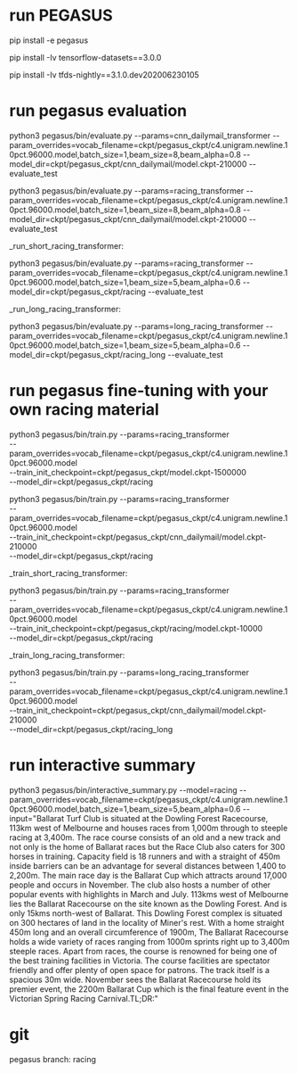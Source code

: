 # run PEGASUS 

pip install -e pegasus

pip install -Iv tensorflow-datasets==3.0.0

pip install -Iv tfds-nightly==3.1.0.dev202006230105 


# run pegasus evaluation

python3 pegasus/bin/evaluate.py --params=cnn_dailymail_transformer --param_overrides=vocab_filename=ckpt/pegasus_ckpt/c4.unigram.newline.10pct.96000.model,batch_size=1,beam_size=8,beam_alpha=0.8 --model_dir=ckpt/pegasus_ckpt/cnn_dailymail/model.ckpt-210000 --evaluate_test

python3 pegasus/bin/evaluate.py --params=racing_transformer --param_overrides=vocab_filename=ckpt/pegasus_ckpt/c4.unigram.newline.10pct.96000.model,batch_size=1,beam_size=8,beam_alpha=0.8 --model_dir=ckpt/pegasus_ckpt/cnn_dailymail/model.ckpt-210000 --evaluate_test

_run_short_racing_transformer:

python3 pegasus/bin/evaluate.py --params=racing_transformer --param_overrides=vocab_filename=ckpt/pegasus_ckpt/c4.unigram.newline.10pct.96000.model,batch_size=1,beam_size=5,beam_alpha=0.6 --model_dir=ckpt/pegasus_ckpt/racing  --evaluate_test

_run_long_racing_transformer:

python3 pegasus/bin/evaluate.py --params=long_racing_transformer --param_overrides=vocab_filename=ckpt/pegasus_ckpt/c4.unigram.newline.10pct.96000.model,batch_size=1,beam_size=5,beam_alpha=0.6 --model_dir=ckpt/pegasus_ckpt/racing_long  --evaluate_test

# run pegasus fine-tuning with your own racing material

python3 pegasus/bin/train.py --params=racing_transformer \
--param_overrides=vocab_filename=ckpt/pegasus_ckpt/c4.unigram.newline.10pct.96000.model \
--train_init_checkpoint=ckpt/pegasus_ckpt/model.ckpt-1500000 \
--model_dir=ckpt/pegasus_ckpt/racing

python3 pegasus/bin/train.py --params=racing_transformer \
--param_overrides=vocab_filename=ckpt/pegasus_ckpt/c4.unigram.newline.10pct.96000.model \
--train_init_checkpoint=ckpt/pegasus_ckpt/cnn_dailymail/model.ckpt-210000 \
--model_dir=ckpt/pegasus_ckpt/racing

_train_short_racing_transformer:

python3 pegasus/bin/train.py --params=racing_transformer \
--param_overrides=vocab_filename=ckpt/pegasus_ckpt/c4.unigram.newline.10pct.96000.model \
--train_init_checkpoint=ckpt/pegasus_ckpt/racing/model.ckpt-10000 \
--model_dir=ckpt/pegasus_ckpt/racing

_train_long_racing_transformer:

python3 pegasus/bin/train.py --params=long_racing_transformer \
--param_overrides=vocab_filename=ckpt/pegasus_ckpt/c4.unigram.newline.10pct.96000.model \
--train_init_checkpoint=ckpt/pegasus_ckpt/cnn_dailymail/model.ckpt-210000 \
--model_dir=ckpt/pegasus_ckpt/racing_long

# run interactive summary

python3 pegasus/bin/interactive_summary.py --model=racing --param_overrides=vocab_filename=ckpt/pegasus_ckpt/c4.unigram.newline.10pct.96000.model,batch_size=1,beam_size=5,beam_alpha=0.6 --input="Ballarat Turf Club is situated at the Dowling Forest Racecourse, 113km west of Melbourne and houses races from 1,000m through to steeple racing at 3,400m. The race course consists of an old and a new track and not only is the home of Ballarat races but the Race Club also caters for 300 horses in training. Capacity field is 18 runners and with a straight of 450m inside barriers can be an advantage for several distances between 1,400 to 2,200m. The main race day is the Ballarat Cup which attracts around 17,000 people and occurs in November. The club also hosts a number of other popular events with highlights in March and July. 113kms west of Melbourne lies the Ballarat Racecourse on the site known as the Dowling Forest. And is only 15kms north-west of Ballarat. This Dowling Forest complex is situated on 300 hectares of land in the locality of Miner's rest. With a home straight 450m long and an overall circumference of 1900m, The Ballarat Racecourse holds a wide variety of races ranging from 1000m sprints right up to 3,400m steeple races. Apart from races, the course is renowned for being one of the best training facilities in Victoria. The course facilities are spectator friendly and offer plenty of open space for patrons. The track itself is a spacious 30m wide. November sees the Ballarat Racecourse hold its premier event, the 2200m Ballarat Cup which is the final feature event in the Victorian Spring Racing Carnival.TL;DR:"


# git
pegasus branch: racing